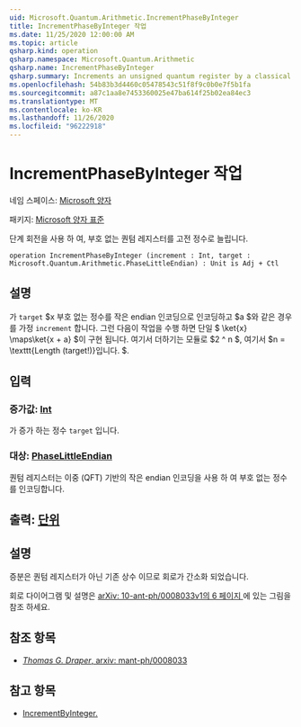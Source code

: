 ```yaml
---
uid: Microsoft.Quantum.Arithmetic.IncrementPhaseByInteger
title: IncrementPhaseByInteger 작업
ms.date: 11/25/2020 12:00:00 AM
ms.topic: article
qsharp.kind: operation
qsharp.namespace: Microsoft.Quantum.Arithmetic
qsharp.name: IncrementPhaseByInteger
qsharp.summary: Increments an unsigned quantum register by a classical integer, using phase rotations.
ms.openlocfilehash: 54b83b3d4460c05478543c51f8f9c0b0e7f5b1fa
ms.sourcegitcommit: a87c1aa8e7453360025e47ba614f25b02ea84ec3
ms.translationtype: MT
ms.contentlocale: ko-KR
ms.lasthandoff: 11/26/2020
ms.locfileid: "96222918"
---
```

# <a name="incrementphasebyinteger-operation"></a>IncrementPhaseByInteger 작업

네임 스페이스: [Microsoft 양자](xref:Microsoft.Quantum.Arithmetic)

패키지: [Microsoft 양자 표준](https://nuget.org/packages/Microsoft.Quantum.Standard)


단계 회전을 사용 하 여, 부호 없는 퀀텀 레지스터를 고전 정수로 늘립니다.

```qsharp
operation IncrementPhaseByInteger (increment : Int, target : Microsoft.Quantum.Arithmetic.PhaseLittleEndian) : Unit is Adj + Ctl
```


## <a name="description"></a>설명

가 `target` $x 부호 없는 정수를 작은 endian 인코딩으로 인코딩하고 $a $와 같은 경우를 가정 `increment` 합니다.
그런 다음이 작업을 수행 하면 단일 $ \ket{x} \maps\ket{x + a} $이 구현 됩니다. 여기서 더하기는 모듈로 $2 ^ n $, 여기서 $n = \texttt{Length (target!)}입니다. $.

## <a name="input"></a>입력

### <a name="increment--int"></a>증가값: [Int](xref:microsoft.quantum.lang-ref.int)

가 증가 하는 정수 `target` 입니다.


### <a name="target--phaselittleendian"></a>대상: [PhaseLittleEndian](xref:Microsoft.Quantum.Arithmetic.PhaseLittleEndian)

퀀텀 레지스터는 이중 (QFT) 기반의 작은 endian 인코딩을 사용 하 여 부호 없는 정수를 인코딩합니다.



## <a name="output--unit"></a>출력: [단위](xref:microsoft.quantum.lang-ref.unit)



## <a name="remarks"></a>설명

증분은 퀀텀 레지스터가 아닌 기존 상수 이므로 회로가 간소화 되었습니다.

회로 다이어그램 및 설명은 [ arXiv: 10-ant-ph/0008033v1의 6 페이지 ](https://arxiv.org/pdf/quant-ph/0008033.pdf#page=6) 에 있는 그림을 참조 하세요.

## <a name="references"></a>참조 항목

- [*Thomas G. Draper*, arxiv: mant-ph/0008033](https://arxiv.org/pdf/quant-ph/0008033v1.pdf)

## <a name="see-also"></a>참고 항목

- [IncrementByInteger.](xref:Microsoft.Quantum.Arithmetic.IncrementByInteger)